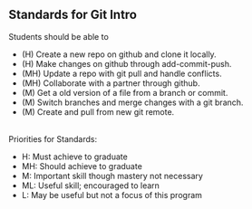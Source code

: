 ## Standards for Git Intro
Students should be able to
 * (H) Create a new repo on github and clone it locally.
 * (H) Make changes on github through add-commit-push.
 * (MH) Update a repo with git pull and handle conflicts. 
 * (MH) Collaborate with a partner through github.
 * (M) Get a old version of a file from a branch or commit.
 * (M) Switch branches and merge changes with a git branch.
 * (M) Create and pull from new git remote.

<br/>Priorities for Standards:
 * H:  Must achieve to graduate
 * MH: Should achieve to graduate
 * M:  Important skill though mastery not necessary
 * ML: Useful skill; encouraged to learn
 * L:  May be useful but not a focus of this program